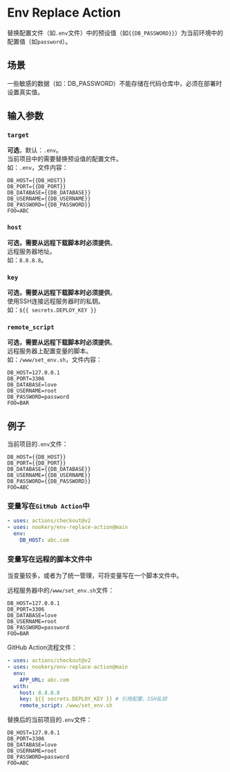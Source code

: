 # Env Replace Action

替换配置文件（如`.env`文件）中的预设值（如`{{DB_PASSWORD}}`）为当前环境中的配置值（如`password`）。

## 场景

一些敏感的数据（如：DB_PASSWORD）不能存储在代码仓库中，必须在部署时设置真实值。

## 输入参数

### `target`

**可选**，默认：`.env`。  
当前项目中的需要替换预设值的配置文件。  
如：`.env`，文件内容：
```text
DB_HOST={{DB_HOST}}
DB_PORT={{DB_PORT}}
DB_DATABASE={{DB_DATABASE}}
DB_USERNAME={{DB_USERNAME}}
DB_PASSWORD={{DB_PASSWORD}}
FOO=ABC
```

### `host`

**可选，需要从远程下载脚本时必须提供**。   
远程服务器地址。  
如：`8.8.8.8`。

### `key`

**可选，需要从远程下载脚本时必须提供**。   
使用SSH连接远程服务器时的私钥。  
如：`${{ secrets.DEPLOY_KEY }}`

### `remote_script`

**可选，需要从远程下载脚本时必须提供**。      
远程服务器上配置变量的脚本。  
如：`/www/set_env.sh`，文件内容：
```text
DB_HOST=127.0.0.1
DB_PORT=3306
DB_DATABASE=love
DB_USERNAME=root
DB_PASSWORD=password
FOO=BAR
```

## 例子

当前项目的`.env`文件：
```text
DB_HOST={{DB_HOST}}
DB_PORT={{DB_PORT}}
DB_DATABASE={{DB_DATABASE}}
DB_USERNAME={{DB_USERNAME}}
DB_PASSWORD={{DB_PASSWORD}}
FOO=ABC
```
### 变量写在`GitHub Action`中
```yaml
- uses: actions/checkout@v2
- uses: nookery/env-replace-action@main
  env:
    DB_HOST: abc.com
```

### 变量写在远程的脚本文件中

当变量较多，或者为了统一管理，可将变量写在一个脚本文件中。

远程服务器中的`/www/set_env.sh`文件：

```text
DB_HOST=127.0.0.1
DB_PORT=3306
DB_DATABASE=love
DB_USERNAME=root
DB_PASSWORD=password
FOO=BAR
```

GitHub Action流程文件：
```yaml
- uses: actions/checkout@v2
- uses: nookery/env-replace-action@main
  env:
    APP_URL: abc.com
  with:
    host: 8.8.8.8
    key: ${{ secrets.DEPLOY_KEY }} # 引用配置，SSH私钥
    remote_script: /www/set_env.sh
```

替换后的当前项目的`.env`文件：
```text
DB_HOST=127.0.0.1
DB_PORT=3306
DB_DATABASE=love
DB_USERNAME=root
DB_PASSWORD=password
FOO=ABC
```

